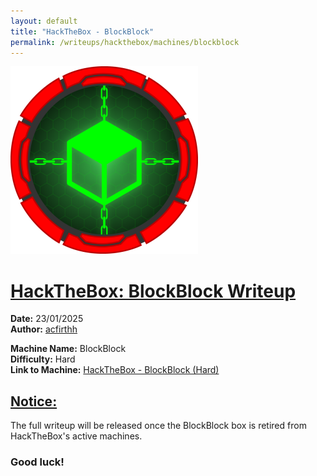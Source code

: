 ```yaml
---
layout: default
title: "HackTheBox - BlockBlock"
permalink: /writeups/hackthebox/machines/blockblock
---
```


![HackTheBox: BlockBlock (Hard)](images/blockblock.png)
<h1><ins>HackTheBox: BlockBlock Writeup</ins></h1>

**Date:** 23/01/2025\
**Author:** [acfirthh](https://github.com/acfirthh)

**Machine Name:** BlockBlock\
**Difficulty:** Hard\
**Link to Machine:** [HackTheBox - BlockBlock (Hard)](https://app.hackthebox.com/machines/BlockBlock)

<h2><ins>Notice:</ins></h2>
The full writeup will be released once the BlockBlock box is retired from HackTheBox's active machines.

### Good luck!